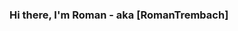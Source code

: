 ### Hi there, I'm Roman - aka [RomanTrembach]
<!--
### Connect with me:

[<img align="left" alt="RomanTrembach" width="22px" src="https://raw.githubusercontent.com/iconic/open-iconic/master/svg/globe.svg"/>][website]
[<img align="left" alt="RomanTrembach" width="22px" src="https://cdn.jsdelivr.net/npm/simple-icons@v3/icons/youtube.svg"/>][youtube]
[<img align="left" alt="RomanTrembach" width="22px" src="https://cdn.jsdelivr.net/npm/simple-icons@v3/icons/twitter.svg"/>][twitter]
[<img align="left" alt="RomanTrembach" width="22px" src="https://cdn.jsdelivr.net/npm/simple-icons@v3/icons/linkedin.svg"/>][linkedin]
[<img align="left" alt="RomanTrembach" width="22px" src="https://cdn.jsdelivr.net/npm/simple-icons@v3/icons/instagram.svg"/>][instagram]

<br />

### Languages and Tools:


<br />
<br />

[website]: https://www.google.com/
[youtube]: https://www.google.com/
[twitter]: https://www.google.com/
[linkedin]: https://www.google.com/
[instagram]: https://www.google.com/ 
-->
